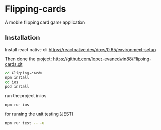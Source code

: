 # Flipping-cards

A mobile flipping card game application

## Installation

Install react native cli https://reactnative.dev/docs/0.65/environment-setup

Then clone the project: https://github.com/lopez-evanedwin88/Flipping-cards.git

```sh
cd Flipping-cards
npm install
cd ios
pod install
```

run the project in ios

```sh
npm run ios
```

for running the unit testing (JEST)

```sh
npm run test -- -u
```